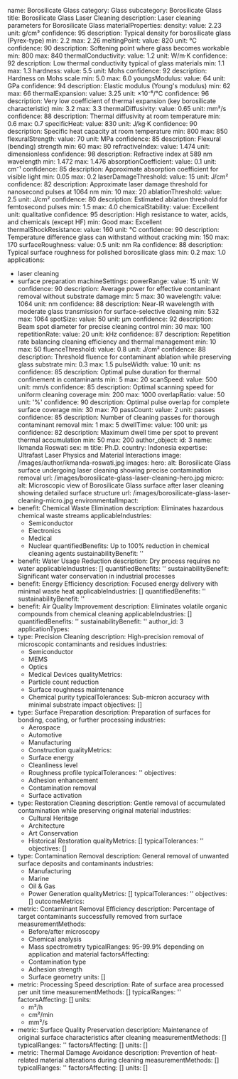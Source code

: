 name: Borosilicate Glass
category: Glass
subcategory: Borosilicate Glass
title: Borosilicate Glass Laser Cleaning
description: Laser cleaning parameters for Borosilicate Glass
materialProperties:
  density:
    value: 2.23
    unit: g/cm³
    confidence: 95
    description: Typical density for borosilicate glass (Pyrex-type)
    min: 2.2
    max: 2.26
  meltingPoint:
    value: 820
    unit: °C
    confidence: 90
    description: Softening point where glass becomes workable
    min: 800
    max: 840
  thermalConductivity:
    value: 1.2
    unit: W/m·K
    confidence: 92
    description: Low thermal conductivity typical of glass materials
    min: 1.1
    max: 1.3
  hardness:
    value: 5.5
    unit: Mohs
    confidence: 92
    description: Hardness on Mohs scale
    min: 5.0
    max: 6.0
  youngsModulus:
    value: 64
    unit: GPa
    confidence: 94
    description: Elastic modulus (Young's modulus)
    min: 62
    max: 66
  thermalExpansion:
    value: 3.25
    unit: ×10⁻⁶/°C
    confidence: 96
    description: Very low coefficient of thermal expansion (key borosilicate characteristic)
    min: 3.2
    max: 3.3
  thermalDiffusivity:
    value: 0.65
    unit: mm²/s
    confidence: 88
    description: Thermal diffusivity at room temperature
    min: 0.6
    max: 0.7
  specificHeat:
    value: 830
    unit: J/kg·K
    confidence: 90
    description: Specific heat capacity at room temperature
    min: 800
    max: 850
  flexuralStrength:
    value: 70
    unit: MPa
    confidence: 85
    description: Flexural (bending) strength
    min: 60
    max: 80
  refractiveIndex:
    value: 1.474
    unit: dimensionless
    confidence: 98
    description: Refractive index at 589 nm wavelength
    min: 1.472
    max: 1.476
  absorptionCoefficient:
    value: 0.1
    unit: cm⁻¹
    confidence: 85
    description: Approximate absorption coefficient for visible light
    min: 0.05
    max: 0.2
  laserDamageThreshold:
    value: 15
    unit: J/cm²
    confidence: 82
    description: Approximate laser damage threshold for nanosecond pulses at 1064
      nm
    min: 10
    max: 20
  ablationThreshold:
    value: 2.5
    unit: J/cm²
    confidence: 80
    description: Estimated ablation threshold for femtosecond pulses
    min: 1.5
    max: 4.0
  chemicalStability:
    value: Excellent
    unit: qualitative
    confidence: 95
    description: High resistance to water, acids, and chemicals (except HF)
    min: Good
    max: Excellent
  thermalShockResistance:
    value: 160
    unit: °C
    confidence: 90
    description: Temperature difference glass can withstand without cracking
    min: 150
    max: 170
  surfaceRoughness:
    value: 0.5
    unit: nm Ra
    confidence: 88
    description: Typical surface roughness for polished borosilicate glass
    min: 0.2
    max: 1.0
applications:
- laser cleaning
- surface preparation
machineSettings:
  powerRange:
    value: 15
    unit: W
    confidence: 90
    description: Average power for effective contaminant removal without substrate
      damage
    min: 5
    max: 30
  wavelength:
    value: 1064
    unit: nm
    confidence: 88
    description: Near-IR wavelength with moderate glass transmission for surface-selective
      cleaning
    min: 532
    max: 1064
  spotSize:
    value: 50
    unit: μm
    confidence: 92
    description: Beam spot diameter for precise cleaning control
    min: 30
    max: 100
  repetitionRate:
    value: 20
    unit: kHz
    confidence: 87
    description: Repetition rate balancing cleaning efficiency and thermal management
    min: 10
    max: 50
  fluenceThreshold:
    value: 0.8
    unit: J/cm²
    confidence: 88
    description: Threshold fluence for contaminant ablation while preserving glass
      substrate
    min: 0.3
    max: 1.5
  pulseWidth:
    value: 10
    unit: ns
    confidence: 85
    description: Optimal pulse duration for thermal confinement in contaminants
    min: 5
    max: 20
  scanSpeed:
    value: 500
    unit: mm/s
    confidence: 85
    description: Optimal scanning speed for uniform cleaning coverage
    min: 200
    max: 1000
  overlapRatio:
    value: 50
    unit: '%'
    confidence: 90
    description: Optimal pulse overlap for complete surface coverage
    min: 30
    max: 70
  passCount:
    value: 2
    unit: passes
    confidence: 85
    description: Number of cleaning passes for thorough contaminant removal
    min: 1
    max: 5
  dwellTime:
    value: 100
    unit: μs
    confidence: 82
    description: Maximum dwell time per spot to prevent thermal accumulation
    min: 50
    max: 200
author_object:
  id: 3
  name: Ikmanda Roswati
  sex: m
  title: Ph.D.
  country: Indonesia
  expertise: Ultrafast Laser Physics and Material Interactions
  image: /images/author/ikmanda-roswati.jpg
images:
  hero:
    alt: Borosilicate Glass surface undergoing laser cleaning showing precise contamination
      removal
    url: /images/borosilicate-glass-laser-cleaning-hero.jpg
  micro:
    alt: Microscopic view of Borosilicate Glass surface after laser cleaning showing
      detailed surface structure
    url: /images/borosilicate-glass-laser-cleaning-micro.jpg
environmentalImpact:
- benefit: Chemical Waste Elimination
  description: Eliminates hazardous chemical waste streams
  applicableIndustries:
  - Semiconductor
  - Electronics
  - Medical
  - Nuclear
  quantifiedBenefits: Up to 100% reduction in chemical cleaning agents
  sustainabilityBenefit: ''
- benefit: Water Usage Reduction
  description: Dry process requires no water
  applicableIndustries: []
  quantifiedBenefits: ''
  sustainabilityBenefit: Significant water conservation in industrial processes
- benefit: Energy Efficiency
  description: Focused energy delivery with minimal waste heat
  applicableIndustries: []
  quantifiedBenefits: ''
  sustainabilityBenefit: ''
- benefit: Air Quality Improvement
  description: Eliminates volatile organic compounds from chemical cleaning
  applicableIndustries: []
  quantifiedBenefits: ''
  sustainabilityBenefit: ''
author_id: 3
applicationTypes:
- type: Precision Cleaning
  description: High-precision removal of microscopic contaminants and residues
  industries:
  - Semiconductor
  - MEMS
  - Optics
  - Medical Devices
  qualityMetrics:
  - Particle count reduction
  - Surface roughness maintenance
  - Chemical purity
  typicalTolerances: Sub-micron accuracy with minimal substrate impact
  objectives: []
- type: Surface Preparation
  description: Preparation of surfaces for bonding, coating, or further processing
  industries:
  - Aerospace
  - Automotive
  - Manufacturing
  - Construction
  qualityMetrics:
  - Surface energy
  - Cleanliness level
  - Roughness profile
  typicalTolerances: ''
  objectives:
  - Adhesion enhancement
  - Contamination removal
  - Surface activation
- type: Restoration Cleaning
  description: Gentle removal of accumulated contamination while preserving original
    material
  industries:
  - Cultural Heritage
  - Architecture
  - Art Conservation
  - Historical Restoration
  qualityMetrics: []
  typicalTolerances: ''
  objectives: []
- type: Contamination Removal
  description: General removal of unwanted surface deposits and contaminants
  industries:
  - Manufacturing
  - Marine
  - Oil & Gas
  - Power Generation
  qualityMetrics: []
  typicalTolerances: ''
  objectives: []
outcomeMetrics:
- metric: Contaminant Removal Efficiency
  description: Percentage of target contaminants successfully removed from surface
  measurementMethods:
  - Before/after microscopy
  - Chemical analysis
  - Mass spectrometry
  typicalRanges: 95-99.9% depending on application and material
  factorsAffecting:
  - Contamination type
  - Adhesion strength
  - Surface geometry
  units: []
- metric: Processing Speed
  description: Rate of surface area processed per unit time
  measurementMethods: []
  typicalRanges: ''
  factorsAffecting: []
  units:
  - m²/h
  - cm²/min
  - mm²/s
- metric: Surface Quality Preservation
  description: Maintenance of original surface characteristics after cleaning
  measurementMethods: []
  typicalRanges: ''
  factorsAffecting: []
  units: []
- metric: Thermal Damage Avoidance
  description: Prevention of heat-related material alterations during cleaning
  measurementMethods: []
  typicalRanges: ''
  factorsAffecting: []
  units: []
